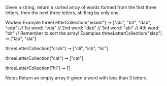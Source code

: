Given a string, return a sorted array of words formed from the first three letters, then the next three letters, shifting by only one.

Worked Example
threeLetterCollection("edabit") ➞ ["abi", "bit", "dab", "eda"]
// 1st word: "eda"
// 2nd word: "dab"
// 3rd word: "abi"
// 4th word: "bit"
// Remember to sort the array!
Examples
threeLetterCollection("slap") ➞ ["lap", "sla"]

threeLetterCollection("click") ➞ ["cli", "ick", "lic"]

threeLetterCollection("cat") ➞ ["cat"]

threeLetterCollection("hi") ➞ []

Notes
Return an empty array if given a word with less than 3 letters.